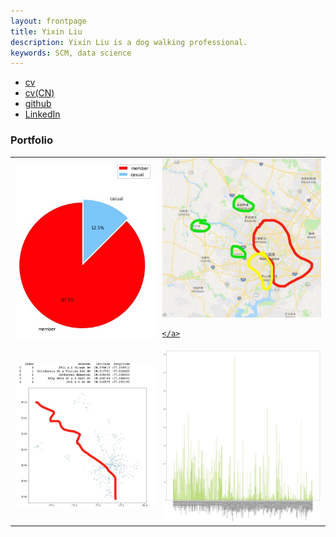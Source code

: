 ```yaml
---
layout: frontpage
title: Yixin Liu
description: Yixin Liu is a dog walking professional.
keywords: SCM, data science
---
```


<div class="navbar">
  <div class="navbar-inner">
      <ul class="nav">
          <li><a href="jinchengsan.github.io/assets/lyx_resume.pdf">cv</a></li>
          <li><a href="https://github.com/jinchengsan/jinchengsan.github.io/blob/master/assets/%E5%88%98%E5%AE%9C%E9%91%AB.pdf">cv(CN)</a></li>
          <li><a href="https://github.com/jinchengsan">github</a></li>
          <li><a href="https://www.linkedin.com/in/realyixin/">LinkedIn</a></li>
      </ul>
  </div>
</div>

### <a name="Portfolio"></a>Portfolio

<table class="wide">
<tr>
  <td class="left">
    <a href="membership percentenge Jan">
        <img src="assets/WechatIMG58.png" alt="R/qtlcharts example" title="membership percentenge Jan"/>
    </a>
  </td>
  <td class="right">
    <a href="map distribution">
        <img src="assets/WechatIMG64.png" alt="Tian et" title="map distribution"/>
        
    </a>
  </td>
</tr>
<tr>
  <td class="left">
    <a href="locations' scatter plot">
        <img src="assets/WechatIMG57.png" alt="Broman et al. (2013) Fig 7" title="locations' scatter plot"/>
    </a>
  </td>
  <td class="right">
    <a href="frequency vs location">
        <img src="assets/WechatIMG61.png" alt="Tian et al. (2015) Fig 4" title="frequency vs location"/>
    </a>
  </td>
</tr>
</table>
